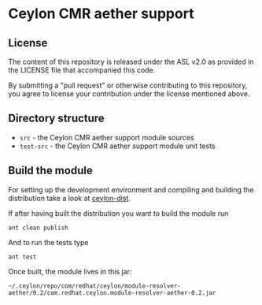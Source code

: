 Ceylon CMR aether support
=========================

License
-------

The content of this repository is released under the ASL v2.0
as provided in the LICENSE file that accompanied this code.

By submitting a "pull request" or otherwise contributing to this repository, you
agree to license your contribution under the license mentioned above.

Directory structure
-------------------

* `src`       - the Ceylon CMR aether support module sources
* `test-src`  - the Ceylon CMR aether support module unit tests

Build the module
----------------

For setting up the development environment and compiling and building the distribution
take a look at [ceylon-dist](https://github.com/ceylon/ceylon-dist#ceylon-distribution).

If after having built the distribution you want to build the module run

    ant clean publish
    
And to run the tests type

    ant test

Once built, the module lives in this jar:

    ~/.ceylon/repo/com/redhat/ceylon/module-resolver-aether/0.2/com.redhat.ceylon.module-resolver-aether-0.2.jar

